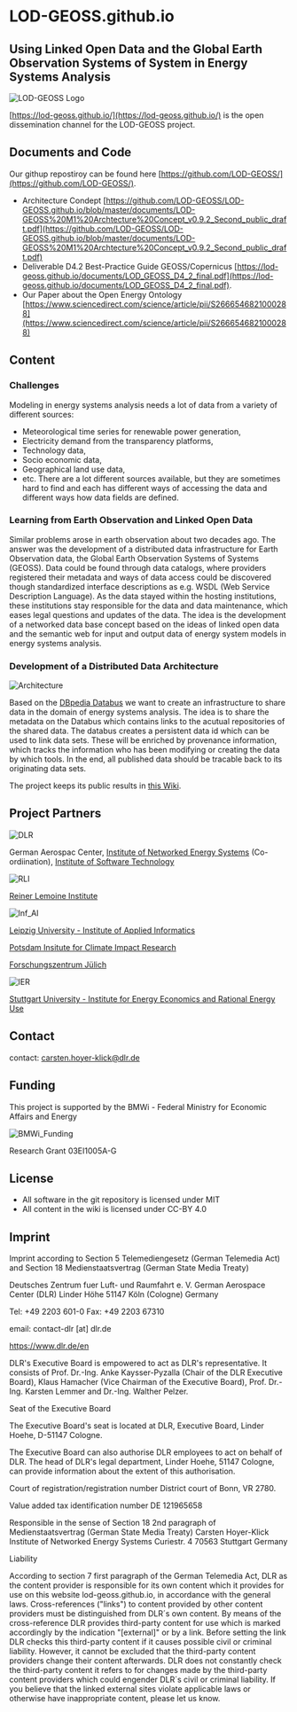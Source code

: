 # LOD-GEOSS.github.io
## Using Linked Open Data and the Global Earth Observation Systems of System in Energy Systems Analysis

![LOD-GEOSS Logo](images/LOD-GEOSS_Logo_small.png)

[https://lod-geoss.github.io/](https://lod-geoss.github.io/) is the open dissemination channel for the LOD-GEOSS project. 
## Documents and Code


Our githup repostiroy can be found here [https://github.com/LOD-GEOSS/](https://github.com/LOD-GEOSS/). 

- Architecture Condept [https://github.com/LOD-GEOSS/LOD-GEOSS.github.io/blob/master/documents/LOD-GEOSS%20M1%20Archtecture%20Concept_v0.9.2_Second_public_draft.pdf](https://github.com/LOD-GEOSS/LOD-GEOSS.github.io/blob/master/documents/LOD-GEOSS%20M1%20Archtecture%20Concept_v0.9.2_Second_public_draft.pdf)
- Deliverable D4.2 Best-Practice Guide GEOSS/Copernicus [https://lod-geoss.github.io/documents/LOD_GEOSS_D4_2_final.pdf](https://lod-geoss.github.io/documents/LOD_GEOSS_D4_2_final.pdf). 
- Our Paper about the Open Energy Ontology [https://www.sciencedirect.com/science/article/pii/S2666546821000288](https://www.sciencedirect.com/science/article/pii/S2666546821000288)

## Content
### Challenges

Modeling in energy systems analysis needs a lot of data from a variety of different sources: 
* Meteorological time series for renewable power generation, 
* Electricity demand from the transparency platforms, 
* Technology data, 
* Socio economic data, 
* Geographical land use data, 
* etc. 
There are a lot different sources available, but they are sometimes hard to find and each has different ways of accessing the data and different ways how data fields are defined. 

### Learning from Earth Observation and Linked Open Data
Similar problems arose in earth observation about two decades ago. The answer was the development of a distributed data infrastructure for Earth Observation data, the Global Earth Observation Systems of Systems (GEOSS). Data could be found through data catalogs, where providers registered their metadata and ways of data access could be discovered though standardized interface descriptions as e.g. WSDL (Web Service Description Language). 
As the data stayed within the hosting institutions, these institutions stay responsible for the data and data maintenance, which eases legal questions and updates of the data. The idea is the development of a networked data base concept based on the ideas of linked open data and the semantic web for input and output data of energy system models in energy systems analysis. 

### Development of a Distributed Data Architecture

![Architecture](images/database-provenance-tracking.02.png)

Based on the [DBpedia Databus](https://databus.dbpedia.org/about) we want to create an infrastructure to share data in the domain of energy systems analysis. The idea is to share the metadata on the Databus which contains links to the acutual repositories of the shared data. The databus creates a persistent data id which can be used to link data sets. These will be enriched by provenance information, which tracks the information who has been modifying or creating the data by which tools. In the end, all published data should be tracable back to its originating data sets.  

The project keeps its public results in [this Wiki](https://github.com/LOD-GEOSS/LOD-GEOSS.github.io/wiki).

## Project Partners

![DLR](images/DLR_Logo_engl_small.png) 

German Aerospac Center, [Institute of Networked Energy Systems](https://www.dlr.de/ve) (Co-ordiination), [Institute of Software Technology](https://www.dlr.de/sc)

![RLI](images/RLI_logo_small.png) 

[Reiner Lemoine Institute](https://www.rl-institut.de)

![Inf_AI](images/InfAI_logo_ENG_small.png) 

[Leipzig University - Institute of Applied Informatics](https://infai.org)

[Potsdam Insitute for Climate Impact Research](https://www.pik-potsdam.de)

[Forschungszentrum Jülich](https://www.fz-juelich.de)

![IER](images/IER_Logo.png) 

[Stuttgart University - Institute for Energy Economics and Rational Energy Use](https://www.ier.uni-stuttgart.de/en/)

## Contact

contact: carsten.hoyer-klick@dlr.de 

## Funding

This project is supported by the BMWi - Federal Ministry for Economic Affairs and Energy

![BMWi_Funding](images/supported_by_BMWi.png)

Research Grant 03EI1005A-G

## License

* All software in the git repository is licensed under MIT
* All content in the wiki is licensed under CC-BY 4.0

## Imprint

Imprint according to Section 5 Telemediengesetz (German Telemedia Act) and Section 18 Medienstaatsvertrag (German State Media Treaty)

Deutsches Zentrum fuer Luft- und Raumfahrt e. V.
German Aerospace Center (DLR)
Linder Höhe
51147 Köln (Cologne)
Germany

Tel: +49 2203 601-0
Fax: +49 2203 67310

email: contact-dlr [at] dlr.de

https://www.dlr.de/en

DLR's Executive Board is empowered to act as DLR's representative. It consists of Prof. Dr.-Ing. Anke Kaysser-Pyzalla (Chair of the DLR Executive Board), Klaus Hamacher (Vice Chairman of the Executive Board), Prof. Dr.-Ing. Karsten Lemmer and Dr.-Ing. Walther Pelzer.

Seat of the Executive Board

The Executive Board's seat is located at DLR, Executive Board, Linder Hoehe, D-51147 Cologne.

The Executive Board can also authorise DLR employees to act on behalf of DLR. The head of DLR's legal department, Linder Hoehe, 51147 Cologne, can provide information about the extent of this authorisation.

Court of registration/registration number
District court of Bonn, VR 2780.

Value added tax identification number
DE 121965658

Responsible in the sense of Section 18 2nd paragraph of Medienstaatsvertrag (German State Media Treaty)
Carsten Hoyer-Klick
Institute of Networked Energy Systems
Curiestr. 4
70563 Stuttgart
Germany

Liability

According to section 7 first paragraph of the German Telemedia Act, DLR as the content provider is responsible for its own content which it provides for use on this website lod-geoss.github.io, in accordance with the general laws. Cross-references ("links") to content provided by other content providers must be distinguished from DLR´s own content. By means of the cross-reference DLR provides third-party content for use which is marked accordingly by the indication "[external]" or by a link. Before setting the link DLR checks this third-party content if it causes possible civil or criminal liability. However, it cannot be excluded that the third-party content providers change their content afterwards. DLR does not constantly check the third-party content it refers to for changes made by the third-party content providers which could engender DLR´s civil or criminal liability. If you believe that the linked external sites violate applicable laws or otherwise have inappropriate content, please let us know.
